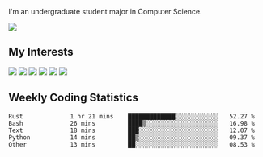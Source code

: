 I'm an undergraduate student major in Computer Science.

![](https://github-readme-stats.vercel.app/api?username=littzhch&theme=radical)

## My Interests

![](https://img.shields.io/badge/Python-3776AB?style=flat&labelColor=FFD43B&logoColor=3776AB&logo=python)
![](https://img.shields.io/badge/C-00599C?style=flat&labelColor=01427d&logoColor=6295cb&logo=c)
![](https://img.shields.io/badge/Rust-ffffff?style=flat&labelColor=ffffff&logoColor=000000&logo=rust)
![](https://img.shields.io/badge/LaTeX-008080?style=flat&labelColor=eeece5&logoColor=008080&logo=latex)
![](https://img.shields.io/badge/OpenGL-5487b2?style=flat&labelColor=ffffff&logoColor=5487b2&logo=opengl)
![](https://img.shields.io/badge/archlinux-1793d1?style=flat&labelColor=333333&logoColor=1793d1&logo=archlinux)

## Weekly Coding Statistics
<!--START_SECTION:waka-->

```text
Rust             1 hr 21 mins    █████████████░░░░░░░░░░░░   52.27 %
Bash             26 mins         ████▒░░░░░░░░░░░░░░░░░░░░   16.98 %
Text             18 mins         ███░░░░░░░░░░░░░░░░░░░░░░   12.07 %
Python           14 mins         ██▒░░░░░░░░░░░░░░░░░░░░░░   09.37 %
Other            13 mins         ██░░░░░░░░░░░░░░░░░░░░░░░   08.53 %
```

<!--END_SECTION:waka-->

